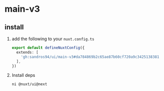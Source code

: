 # main-v3

## install

1. add the following to your `nuxt.config.ts`
    ```ts
    export default defineNuxtConfig({
      extends: [
        'gh:sandros94/ui/main-v3#da784869b2c65ae87b60cf720a9c34251383818f',
      ],
    })
2. Install deps
    ```bash
    ni @nuxt/ui@next
    ```
